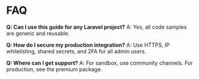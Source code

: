 # FAQ

**Q: Can I use this guide for any Laravel project?**
A: Yes, all code samples are generic and reusable.

**Q: How do I secure my production integration?**
A: Use HTTPS, IP whitelisting, shared secrets, and 2FA for all admin users.

**Q: Where can I get support?**
A: For sandbox, use community channels. For production, see the premium package.
